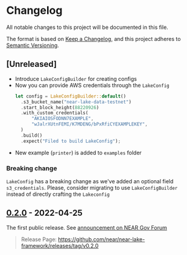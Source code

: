 # Changelog

All notable changes to this project will be documented in this file.

The format is based on [Keep a Changelog](https://keepachangelog.com/en/1.0.0/),
and this project adheres to [Semantic Versioning](https://semver.org/spec/v2.0.0.html).

## [Unreleased]

- Introduce `LakeConfigBuilder` for creating configs
- Now you can provide AWS credentials through the `LakeConfig`
  ```rust
  let config = LakeConfigBuilder::default()
    .s3_bucket_name("near-lake-data-testnet")
    .start_block_height(88220926)
    .with_custom_credentials(
        "AKIAIOSFODNN7EXAMPLE",
        "wJalrXUtnFEMI/K7MDENG/bPxRfiCYEXAMPLEKEY",
    )
    .build()
    .expect("Filed to build LakeConfig");
  ```
- New example (`printer`) is added to `examples` folder

### Breaking change

`LakeConfig` has a breaking change as we've added an optional field `s3_credentials`. Please, consider migrating to use `LakeConfigBuilder` instead of directly crafting the `Lakeconfig`

## [0.2.0] - 2022-04-25

The first public release. See [announcement on NEAR Gov Forum](https://gov.near.org/t/announcement-near-lake-framework-brand-new-word-in-indexer-building-approach/17668)

> Release Page: <https://github.com/near/near-lake-framework/releases/tag/v0.2.0>

[0.2.0]: https://github.com/near/near-lake-framework/releases/tag/v0.2.0
